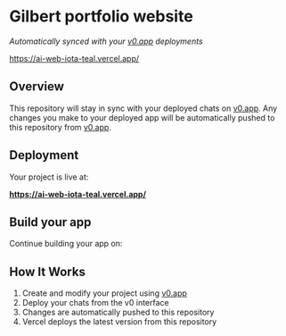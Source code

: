 # Gilbert portfolio website

*Automatically synced with your [v0.app](https://v0.app) deployments*

https://ai-web-iota-teal.vercel.app/

## Overview

This repository will stay in sync with your deployed chats on [v0.app](https://v0.app).
Any changes you make to your deployed app will be automatically pushed to this repository from [v0.app](https://v0.app).

## Deployment

Your project is live at:

**https://ai-web-iota-teal.vercel.app/**

## Build your app

Continue building your app on:



## How It Works

1. Create and modify your project using [v0.app](https://v0.app)
2. Deploy your chats from the v0 interface
3. Changes are automatically pushed to this repository
4. Vercel deploys the latest version from this repository
